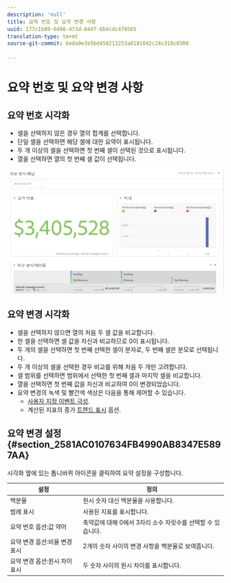 ```yaml
---
description: 'null'
title: 요약 번호 및 요약 변경 사항
uuid: 177c1b89-6d98-473d-8447-6b4cdc479565
translation-type: tm+mt
source-git-commit: 6eda9e3e5bd450213253a8181042c24c318c0300

---
```



# 요약 번호 및 요약 변경 사항

## 요약 번호 시각화

* 셀을 선택하지 않은 경우 열의 합계를 선택합니다.
* 단일 셀을 선택하면 해당 셀에 대한 요약이 표시됩니다.
* 두 개 이상의 셀을 선택하면 첫 번째 셀이 선택된 것으로 표시됩니다.
* 열을 선택하면 열의 첫 번째 셀 값이 선택됩니다.

![](assets/summary-number.png)

## 요약 변경 시각화

* 셀을 선택하지 않으면 열의 처음 두 셀 값을 비교합니다.
* 한 셀을 선택하면 셀 값을 자신과 비교하므로 0이 표시됩니다.
* 두 개의 셀을 선택하면 첫 번째 선택한 셀이 분자로, 두 번째 셀은 분모로 선택됩니다.
* 두 개 이상의 셀을 선택한 경우 비교를 위해 처음 두 개만 고려합니다.
* 셀 범위를 선택하면 범위에서 선택한 첫 번째 셀과 마지막 셀을 비교합니다.
* 열을 선택하면 첫 번째 값을 자신과 비교하여 0이 변경되었습니다.
* 요약 변경의 녹색 및 빨간색 색상은 다음을 통해 제어할 수 있습니다.
   * [사용자 지정 이벤트 극성](https://marketing.adobe.com/resources/help/ko_KR/reference/success_event.html).
   * 계산된 지표의 증가 [트렌드 표시](https://marketing.adobe.com/resources/help/ko_KR/analytics/calcmetrics/cm_build_metrics.html) 옵션.

## 요약 변경 설정 {#section_2581AC0107634FB4990AB8347E5897AA}

시각화 옆에 있는 톱니바퀴 아이콘을 클릭하여 요약 설정을 구성합니다.

| 설정 | 정의 |
|--- |--- |
| 백분율 | 원시 숫자 대신 백분율을 사용합니다. |
| 범례 표시 | 사용된 지표를 표시합니다. |
| 요약 번호 옵션:값 약어 | 축약값에 대해 0에서 3자리 소수 자릿수를 선택할 수 있습니다. |
| 요약 변경 옵션:비율 변경 표시 | 2개의 숫자 사이의 변경 사항을 백분율로 보여줍니다. |
| 요약 변경 옵션:원시 차이 표시 | 두 숫자 사이의 원시 차이를 표시합니다. |
